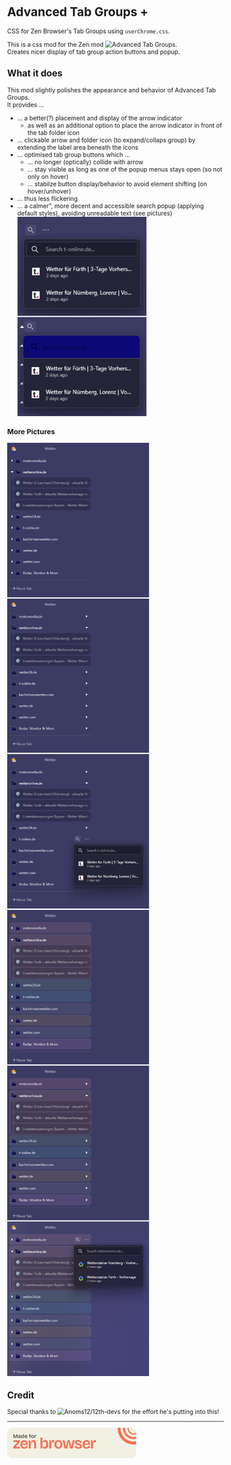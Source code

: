 # Advanced Tab Groups + 

CSS for Zen Browser's Tab Groups using `userChrome.css`. 

This is a css mod for the Zen mod ![Advanced Tab Groups](https://github.com/Anoms12/Advanced-Tab-Groups/blob/V2.0.0/image.png).\
Creates nicer display of tab group action buttons and popup.

## What it does

This mod slightly polishes the appearance and behavior of Advanced Tab Groups.\
It provides …
* … a better(?) placement and display of the arrow indicator
  - as well as an additional option to place the arrow indicator in front of the tab folder icon
* … clickable arrow and folder icon (to expand/collaps group) by extending the label area beneath the icons
* … optimised tab group buttons which … 
  - … no longer (optically) collide with arrow 
  - … stay visible as long as one of the popup menus stays open (so not only on hover)
  - … stabilze button display/behavior to avoid element shifting (on hover/unhover)
* … thus less flickering
* … a calmer", more decent and accessible search popup (applying default styles), avoiding unreadable text (see pictures)\
  <img src="https://github.com/Wacky-Wombat/Advanced-Tab-Groups-Plus/blob/main/images/search-popup-new.png" width="300" alt=""> <img src="https://github.com/Wacky-Wombat/Advanced-Tab-Groups-Plus/blob/main/images/search-popup-old.png" width="300" alt="">


### More Pictures

<img src="https://github.com/Wacky-Wombat/Advanced-Tab-Groups-Plus/blob/main/images/tab-group-plain-arrow-first.png" width="330" alt=""> <img src="https://github.com/Wacky-Wombat/Advanced-Tab-Groups-Plus/blob/main/images/tab-group-plain-arrow-last.png" width="330" alt=""> <img src="https://github.com/Wacky-Wombat/Advanced-Tab-Groups-Plus/blob/main/images/tab-group-plain-arrow-last-w-popup.png" width="330" alt="">  
<img src="https://github.com/Wacky-Wombat/Advanced-Tab-Groups-Plus/blob/main/images/tab-group-bg-arrow-first.png" width="330" alt=""> <img src="https://github.com/Wacky-Wombat/Advanced-Tab-Groups-Plus/blob/main/images/tab-group-bg-arrow-last.png" width="330" alt=""> <img src="https://github.com/Wacky-Wombat/Advanced-Tab-Groups-Plus/blob/main/images/tab-group-bg-arrow-first-w-popup.png" width="330" alt="">



## Credit  

Special thanks to ![Anoms12/12th-devs](https://github.com/12th-devs/Advanced-Tab-Groups) for the effort he's putting into this!

---

<img src="https://github.com/heyitszenithyt/zen-browser-badges/raw/fb14dcd72694b7176d141c774629df76af87514e/light/zen-badge-light.png" alt="Made For Zen Badge" width="300">




